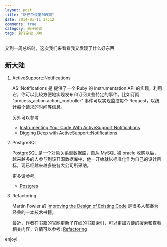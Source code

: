 ```yaml
---
layout: post
title: "新仔杂谈第009期"
date: 2014-01-11 17:12
comments: true
category: 新仔杂谈
tags: 新仔杂谈 009
---
```



又到一周总结时，这次我们来看看我又发现了什么好东西

<!--more-->


## 新大陆

1. ActiveSupport::Notifications
    
   AS::Notifications 是 提供了一个 Ruby 的 instrumentation API 的实现，利用它，你可以比较方便地实现发布和订阅某些特定的事件。比如订阅 "process_action.action_controller" 事件可以实现监控每个 Request，以统计每个请求的时间等信息。
   
   另外可以参考
   + [Instrumenting Your Code With ActiveSupport Notifications](http://technology.customink.com/blog/2013/12/19/instrumenting-your-code-with-activesupport-notifications/) 
   + [Digging Deep with ActiveSupport::Notifications](https://speakerdeck.com/nextmat/digging-deep-with-activesupportnotifications)

2. PostgreSQL

   PostgreSQL 是一个对象关系型数据库，自从 MySQL 被 oracle 收购以后，越来越多的人参与到该开源数据库中，他一开始就以标准化作为自己的设计目标，现已经越来越多被各大公司所采纳。
   
   更多请参考
   + [Postgres](http://www.postgresql.org/)
   
3. Refactoring

   Martin Fowler 的 [Improving the Design of Existing Code](http://www.amazon.com/gp/product/0201485672?ie=UTF8&tag=martinfowlerc-20&linkCode=as2&camp=1789&creative=9325&creativeASIN=0201485672) 是很多人都奉为经典的一本技术书籍。
   
   最近，作者在书籍的官网更新了在线的书籍索引，可以更加方便的搜索和查看相关内容，详情可以参考: [Refactoring](http://refactoring.com/) 
     

enjoy!
